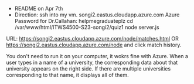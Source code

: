 * README on Apr 7th 
* Direction:
  ssh into my vm. songi2.eastus.cloudapp.azure.com
  Azure Password for Dr.Callahan: helpmegraduateplz
  cd /var/www/html/ITWS4500-S23-songi2/quiz1
  node server.js
 
URL:
https://songi2.eastus.cloudapp.azure.com/node/matches.html
OR
https://songi2.eastus.cloudapp.azure.com/node and click match history.

You don't need to run it on your computer, it wokrs fine with Azure. 
When a user types in a name of a university, the corresponding data about that university appears on the right side.
If there are multiple universities corresponding to that name, it displays all of them. 

